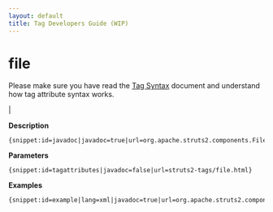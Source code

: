 ```yaml
---
layout: default
title: Tag Developers Guide (WIP)
---
```


# file


Please make sure you have read the [Tag Syntax](#PAGE_13927) document and understand how tag attribute syntax works.

| 

__Description__



~~~~~~~
{snippet:id=javadoc|javadoc=true|url=org.apache.struts2.components.File}
~~~~~~~

__Parameters__



~~~~~~~
{snippet:id=tagattributes|javadoc=false|url=struts2-tags/file.html}
~~~~~~~

__Examples__



~~~~~~~
{snippet:id=example|lang=xml|javadoc=true|url=org.apache.struts2.components.File}
~~~~~~~
